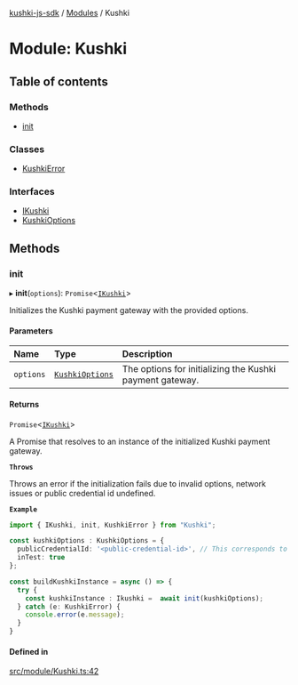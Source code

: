 [kushki-js-sdk](../README.md) / [Modules](../modules.md) / Kushki

# Module: Kushki

## Table of contents

### Methods

- [init](Kushki.md#init)

### Classes

- [KushkiError](../classes/Kushki.KushkiError.md)

### Interfaces

- [IKushki](../interfaces/Kushki.IKushki.md)
- [KushkiOptions](../interfaces/Kushki.KushkiOptions.md)

## Methods

### init

▸ **init**(`options`): `Promise`<[`IKushki`](../interfaces/Kushki.IKushki.md)\>

Initializes the Kushki payment gateway with the provided options.

#### Parameters

| Name | Type | Description |
| :------ | :------ | :------ |
| `options` | [`KushkiOptions`](../interfaces/Kushki.KushkiOptions.md) | The options for initializing the Kushki payment gateway. |

#### Returns

`Promise`<[`IKushki`](../interfaces/Kushki.IKushki.md)\>

A Promise that resolves to an instance of the initialized Kushki payment gateway.

**`Throws`**

Throws an error if the initialization fails due to invalid options, network issues or public credential id undefined.

**`Example`**

```ts
import { IKushki, init, KushkiError } from "Kushki";

const kushkiOptions : KushkiOptions = {
  publicCredentialId: '<public-credential-id>', // This corresponds to the public credential of the merchant
  inTest: true
};

const buildKushkiInstance = async () => {
  try {
    const kushkiInstance : Ikushki =  await init(kushkiOptions);
  } catch (e: KushkiError) {
    console.error(e.message);
  }
}
```

#### Defined in

[src/module/Kushki.ts:42](https://github.com/ksh-js-sdk-dev/kushki-js-sdk/blob/8694a90/src/module/Kushki.ts#L42)
